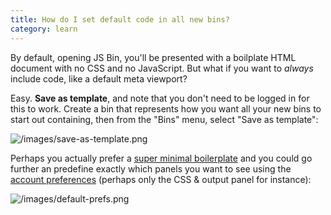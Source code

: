 ```yaml
---
title: How do I set default code in all new bins?
category: learn
---
```



By default, opening JS Bin, you'll be presented with a boilplate HTML document with no CSS and no JavaScript. But what if you want to *always* include code, like a default meta viewport?

Easy. **Save as template**, and note that you don't need to be logged in for this to work. Create a bin that represents how you want all your new bins to start out containing, then from the "Bins" menu, select "Save as template":

![/images/save-as-template.png](/images/save-as-template.png)

Perhaps you actually prefer a [super minimal boilerplate](http://jsbin.com/zunod/1/edit) and you could go further an predefine exactly which panels you want to see using the [account preferences](http://jsbin.com/account/preferences) (perhaps only the CSS & output panel for instance):

![/images/default-prefs.png](/images/default-prefs.png)
